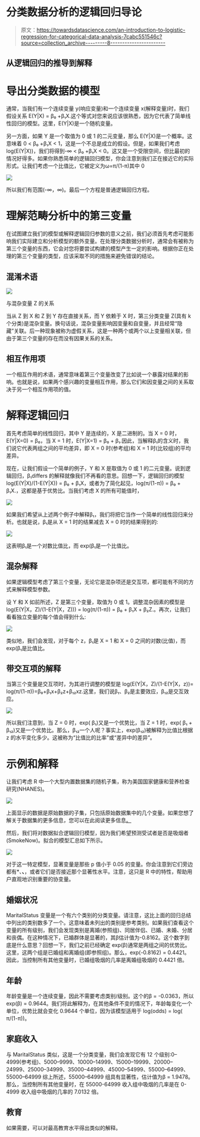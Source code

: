 # 分类数据分析的逻辑回归导论

> 原文：<https://towardsdatascience.com/an-introduction-to-logistic-regression-for-categorical-data-analysis-7cabc551546c?source=collection_archive---------8----------------------->

## 从逻辑回归的推导到解释

# 导出分类数据的模型

通常，当我们有一个连续变量 y(响应变量)和一个连续变量 x(解释变量)时，我们假设关系 E(Y|X) = β₀ +β₁X.这个等式对您来说应该很熟悉，因为它代表了简单线性回归的模型。这里，E(Y|X)是一个随机变量。

另一方面，如果 Y 是一个取值为 0 或 1 的二元变量，那么 E(Y|X)是一个概率。这意味着 0 < β₀ +β₁X < 1，这是一个不总是成立的假设。但是，如果我们考虑 log(E(Y|X))，我们将得到-∞ < β₀ +β₁X < 0。这又是一个受限空间，但比最初的情况好得多。如果你熟悉简单的逻辑回归模型，你会注意到我们正在接近它的实际形式。让我们考虑一个比值比，它被定义为ω=π/(1-π)其中 0

![](img/829c5bfd5365ab2c5bea52daf37d03e1.png)

所以我们有范围(-∞，∞)。最后一个方程是普通逻辑回归方程。

# 理解范畴分析中的第三变量

在试图建立我们的模型或解释逻辑回归参数的意义之前，我们必须首先考虑可能影响我们实际建立和分析模型的额外变量。在处理分类数据分析时，通常会有被称为第三个变量的东西，它会对您将要尝试构建的模型产生一定的影响。根据你正在处理的第三个变量的类型，应该采取不同的措施来避免错误的结论。

## 混淆术语

![](img/7be8168d6135fffd643098bea7141bd6.png)

与混杂变量 Z 的关系

当从 Z 到 X 和 Z 到 Y 存在直接关系，而 Y 依赖于 X 时，第三分类变量 Z(具有 k 个分类)是混杂变量。换句话说，混杂变量影响因变量和自变量，并且经常“隐藏”关联。后一种现象被称为虚假关系，这是一种两个或两个以上变量相关联，但由于第三个变量的存在而没有因果关系的关系。

## 相互作用项

一个相互作用的术语，通常意味着第三个变量改变了比如说一个暴露对结果的影响。也就是说，如果两个感兴趣的变量相互作用，那么它们和因变量之间的关系取决于另一个相互作用项的值。

# 解释逻辑回归

首先考虑简单的线性回归，其中 Y 是连续的，X 是二进制的。当 X = 0 时，E(Y|X=0) = β₀，当 X = 1 时，E(Y|X=1) = β₀ + β₁.因此，当解释β₁的含义时，我们说它代表两组之间的平均差异，即 X = 0 时(参考组)和 X = 1 时(比较组)的平均差异。

现在，让我们假设一个简单的例子，Y 和 X 是取值为 0 或 1 的二元变量。说到逻辑回归，β₁differs 的解释就像我们不再看的意思。回想一下，逻辑回归的模型 log(E(Y|X)/(1-E(Y|X)) = β₀ + β₁X，或者为了简化起见，log(π/(1-π)) = β₀ + β₁X.，这都是基于优势比。当我们考虑 X 的所有可能值时，

![](img/e08f18a35e3d7f27969d101ab1816762.png)

如果我们希望从上述两个例子中解释β₁，我们将把它当作一个简单的线性回归来分析。也就是说，β₁是从 X = 1 时的结果减去 X = 0 时的结果得到的:

![](img/72bf1b511d354cf20288e0691d194094.png)

这表明β₁是一个对数比值比，而 exp(β₁是一个比值比。

## 混杂解释

如果逻辑模型考虑了第三个变量，无论它是混杂项还是交互项，都可能有不同的方式来解释模型参数。

设 Y 和 X 如前所述，Z 是第三个变量，取值为 0 或 1。调整混杂因素的模型是 log(E(Y|X，Z)/(1-E(Y|X，Z))) = log(π/(1-π)) = β₀ + β₁X + β₂Z.。再次，让我们看看独立变量的每个值会得到什么:

![](img/79c4ebbb61270bffd9647a3ce15707d3.png)

类似地，我们会发现，对于每个 z，β₁是 X = 1 和 X = 0 之间的对数(比值)，而 exp(β₁是比值比。

## 带交互项的解释

当第三个变量是交互项时，为其进行调整的模型是 log(E(Y|X，Z)/(1-E(Y|X，z))= log(π/(1-π))=β₀+β₁x+β₂z+β₁₂xz.这里，我们说β₁、β₂是主要效应，β₁₂是交互效应。

![](img/7d8bc9bf5fd548e348926c741570c148.png)

所以我们注意到，当 Z = 0 时，exp( β₁)又是一个优势比，当 Z = 1 时，exp( β₁ + β₁₂)又是一个优势比。那么，β₁₂一个人呢？事实上，exp(β₁₂)被解释为比值比根据 z 的水平变化多少。这被称为“比值比的比率”或“差异中的差异”。

# 示例和解释

让我们考虑 R 中一个大型内置数据集的随机子集，称为美国国家健康和营养检查研究(NHANES)。

![](img/49bce967313528b12fbe0156a28f5b5c.png)

上面显示的数据是原始数据的子集，只包括原始数据集中的几个变量。如果您想了解关于数据集的更多信息，您可以在此阅读更多信息[。](https://cran.r-project.org/web/packages/NHANES/NHANES.pdf)

然后，我们将对数据拟合逻辑回归模型，因为我们希望预测受试者是否是吸烟者(SmokeNow)。拟合的模型汇总如下所示。

![](img/ef57ce7f6928bf7d7422b65e014a3f84.png)

对于这一特定模型，显著变量是那些 p 值小于 0.05 的变量。你会注意到它们旁边都有*、**、**，或者它们是否接近那个显著性水平。注意，这只是 R 中的特性，帮助用户直观地识别重要的协变量。

## 婚姻状况

MaritalStatus 变量是一个有六个类别的分类变量。请注意，这比上面的回归总结中列出的类别数多了一个。这意味着未列出的类别是参考类别。如果我们查看这个变量的所有级别，我们会发现类别是离婚(参照组)、同居伴侣、已婚、未婚、分居和丧偶。在这种情况下，已婚群体是显著的，其β估计值为-0.8162。这个数字到底是什么意思？回想一下，我们之前已经确定 exp(β)通常是两组之间的优势比。这里，这两个组是已婚组和离婚组(即参照组)。那么，exp(-0.8162) = 0.4421。因此，当控制所有其他变量时，已婚组吸烟的几率是离婚组吸烟的 0.4421 倍。

## 年龄

年龄变量是一个连续变量，因此不需要考虑类别/级别。这个的β = -0.0363，所以 exp(β) = 0.9644。我们将此解释为，在其他条件不变的情况下，年龄每变化一个单位，优势比就会变化 0.9644 个单位，因为该模型适用于 log(odds) = log( π/(1-π))。

## 家庭收入

与 MaritalStatus 类似，这是一个分类变量，我们会发现它有 12 个级别:0–4999(参考组)、5000–9999、10000–14999、15000–19999、20000–24999、25000–34999、35000–44999、45000–54999、55000–64999、55000–64999 综上所述，55000–64999 组具有显著性，估计值为β = 1.9478。那么，当控制所有其他变量时，在 55000-64999 收入组中吸烟的几率是在 0-4999 收入组中吸烟的几率的 7.0132 倍。

## 教育

如果需要，可以对最高教育水平得出类似的解释。